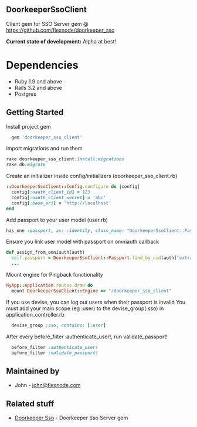 ## DoorkeeperSsoClient

Client gem for SSO Server gem @ https://github.com/flexnode/doorkeeper_sso

**Current state of development:** Alpha at best!


# Dependencies
  - Ruby 1.9 and above
  - Rails 3.2 and above
  - Postgres


## Getting Started


Install project gem

```ruby
  gem 'doorkeeper_sso_client'
```

Import migrations and run them

```ruby
rake doorkeeper_sso_client:install:migrations
rake db:migrate
```

Create an initializer inside config/initializers (doorkeeper_sso_client.rb)

```ruby
::DoorkeeperSsoClient::Config.configure do |config|
  config[:oauth_client_id] = 123
  config[:oauth_client_secret] = 'abc'
  config[:base_uri] = 'http://localhost'
end
```

Add passport to your user model (user.rb)

```ruby
has_one :passport, as: :identity, class_name: "DoorkeeperSsoClient::Passport"
```

Ensure you link user model with passport on omniauth callback

```ruby
def assign_from_omniauth(auth)
  self.passport = DoorkeeperSsoClient::Passport.find_by_uid(auth["extra"]["passport_id"])
  ...
```

Mount engine for Pingback functionality

```ruby
MyApp::Application.routes.draw do
  mount DoorkeeperSsoClient::Engine => "/doorkeeper_sso_client"
```


If you use devise, you can log out users when their passport is invalid
You must add your main scope (eg :user) to the devise_group(:sso) in application_controller.rb

```ruby
  devise_group :sso, contains: [:user]
```

After every before_filter :authenticate_user!, run validate_passport!

```ruby
  before_filter :authenticate_user!
  before_filter :validate_passport!
```

## Maintained by
  - John - [john@flexnode.com](mailto:john@flexnode.com)

## Related stuff
  - [Doorkeeper Sso](https://github.com/flexnode/doorkeeper_sso) - Doorkeeper Sso Server gem

